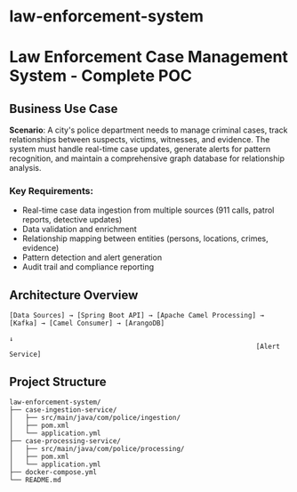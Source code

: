 # law-enforcement-system

# Law Enforcement Case Management System - Complete POC

## Business Use Case

**Scenario**: A city's police department needs to manage criminal cases, track relationships between suspects, victims, witnesses, and evidence. The system must handle real-time case updates, generate alerts for pattern recognition, and maintain a comprehensive graph database for relationship analysis.

### Key Requirements:
- Real-time case data ingestion from multiple sources (911 calls, patrol reports, detective updates)
- Data validation and enrichment
- Relationship mapping between entities (persons, locations, crimes, evidence)
- Pattern detection and alert generation
- Audit trail and compliance reporting

## Architecture Overview

```
[Data Sources] → [Spring Boot API] → [Apache Camel Processing] → [Kafka] → [Camel Consumer] → [ArangoDB]
                                                                      ↓
                                                              [Alert Service]
```

## Project Structure

```
law-enforcement-system/
├── case-ingestion-service/
│   ├── src/main/java/com/police/ingestion/
│   ├── pom.xml
│   └── application.yml
├── case-processing-service/
│   ├── src/main/java/com/police/processing/
│   ├── pom.xml
│   └── application.yml
├── docker-compose.yml
└── README.md
```